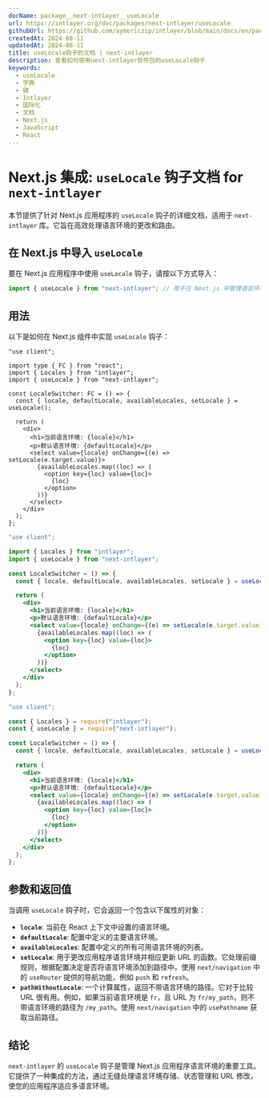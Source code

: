 ```yaml
---
docName: package__next-intlayer__useLocale
url: https://intlayer.org/doc/packages/next-intlayer/useLocale
githubUrl: https://github.com/aymericzip/intlayer/blob/main/docs/en/packages/next-intlayer/useLocale.md
createdAt: 2024-08-11
updatedAt: 2024-08-11
title: useLocale钩子的文档 | next-intlayer
description: 查看如何使用next-intlayer软件包的useLocale钩子
keywords:
  - useLocale
  - 字典
  - 键
  - Intlayer
  - 国际化
  - 文档
  - Next.js
  - JavaScript
  - React
---
```


# Next.js 集成: `useLocale` 钩子文档 for `next-intlayer`

本节提供了针对 Next.js 应用程序的 `useLocale` 钩子的详细文档，适用于 `next-intlayer` 库。它旨在高效处理语言环境的更改和路由。

## 在 Next.js 中导入 `useLocale`

要在 Next.js 应用程序中使用 `useLocale` 钩子，请按以下方式导入：

```javascript
import { useLocale } from "next-intlayer"; // 用于在 Next.js 中管理语言环境和路由
```

## 用法

以下是如何在 Next.js 组件中实现 `useLocale` 钩子：

```tsx fileName="src/components/LocaleSwitcher.tsx" codeFormat="typescript"
"use client";

import type { FC } from "react";
import { Locales } from "intlayer";
import { useLocale } from "next-intlayer";

const LocaleSwitcher: FC = () => {
  const { locale, defaultLocale, availableLocales, setLocale } = useLocale();

  return (
    <div>
      <h1>当前语言环境: {locale}</h1>
      <p>默认语言环境: {defaultLocale}</p>
      <select value={locale} onChange={(e) => setLocale(e.target.value)}>
        {availableLocales.map((loc) => (
          <option key={loc} value={loc}>
            {loc}
          </option>
        ))}
      </select>
    </div>
  );
};
```

```jsx fileName="src/components/LocaleSwitcher.mjx" codeFormat="esm"
"use client";

import { Locales } from "intlayer";
import { useLocale } from "next-intlayer";

const LocaleSwitcher = () => {
  const { locale, defaultLocale, availableLocales, setLocale } = useLocale();

  return (
    <div>
      <h1>当前语言环境: {locale}</h1>
      <p>默认语言环境: {defaultLocale}</p>
      <select value={locale} onChange={(e) => setLocale(e.target.value)}>
        {availableLocales.map((loc) => (
          <option key={loc} value={loc}>
            {loc}
          </option>
        ))}
      </select>
    </div>
  );
};
```

```jsx fileName="src/components/LocaleSwitcher.csx" codeFormat="commonjs"
"use client";

const { Locales } = require("intlayer");
const { useLocale } = require("next-intlayer");

const LocaleSwitcher = () => {
  const { locale, defaultLocale, availableLocales, setLocale } = useLocale();

  return (
    <div>
      <h1>当前语言环境: {locale}</h1>
      <p>默认语言环境: {defaultLocale}</p>
      <select value={locale} onChange={(e) => setLocale(e.target.value)}>
        {availableLocales.map((loc) => (
          <option key={loc} value={loc}>
            {loc}
          </option>
        ))}
      </select>
    </div>
  );
};
```

## 参数和返回值

当调用 `useLocale` 钩子时，它会返回一个包含以下属性的对象：

- **`locale`**: 当前在 React 上下文中设置的语言环境。
- **`defaultLocale`**: 配置中定义的主要语言环境。
- **`availableLocales`**: 配置中定义的所有可用语言环境的列表。
- **`setLocale`**: 用于更改应用程序语言环境并相应更新 URL 的函数。它处理前缀规则，根据配置决定是否将语言环境添加到路径中。使用 `next/navigation` 中的 `useRouter` 提供的导航功能，例如 `push` 和 `refresh`。
- **`pathWithoutLocale`**: 一个计算属性，返回不带语言环境的路径。它对于比较 URL 很有用。例如，如果当前语言环境是 `fr`，且 URL 为 `fr/my_path`，则不带语言环境的路径为 `/my_path`。使用 `next/navigation` 中的 `usePathname` 获取当前路径。

## 结论

`next-intlayer` 的 `useLocale` 钩子是管理 Next.js 应用程序语言环境的重要工具。它提供了一种集成的方法，通过无缝处理语言环境存储、状态管理和 URL 修改，使您的应用程序适应多语言环境。
